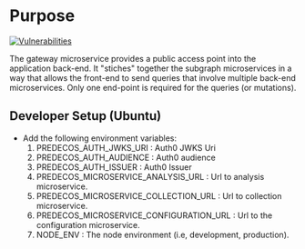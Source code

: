 # Purpose

[![Vulnerabilities](https://snyk.io/test/github/ThinkDeepTech/thinkdeep/master/badge.svg?targetFile=packages/deep-microservice-gateway/package.json)](https://snyk.io/test/github/ThinkDeepTech/thinkdeep/master?targetFile=packages/deep-microservice-gateway/package.json)

The gateway microservice provides a public access point into the application back-end. It "stiches" together
the subgraph microservices in a way that allows the front-end to send queries that involve multiple back-end
microservices. Only one end-point is required for the queries (or mutations).


## Developer Setup (Ubuntu)
- Add the following environment variables:
    1. PREDECOS_AUTH_JWKS_URI : Auth0 JWKS Uri
    1. PREDECOS_AUTH_AUDIENCE : Auth0 audience
    1. PREDECOS_AUTH_ISSUER : Auth0 Issuer
    1. PREDECOS_MICROSERVICE_ANALYSIS_URL : Url to analysis microservice.
    1. PREDECOS_MICROSERVICE_COLLECTION_URL : Url to collection microservice.
    1. PREDECOS_MICROSERVICE_CONFIGURATION_URL : Url to the configuration microservice.
    1. NODE_ENV : The node environment (i.e, development, production).
